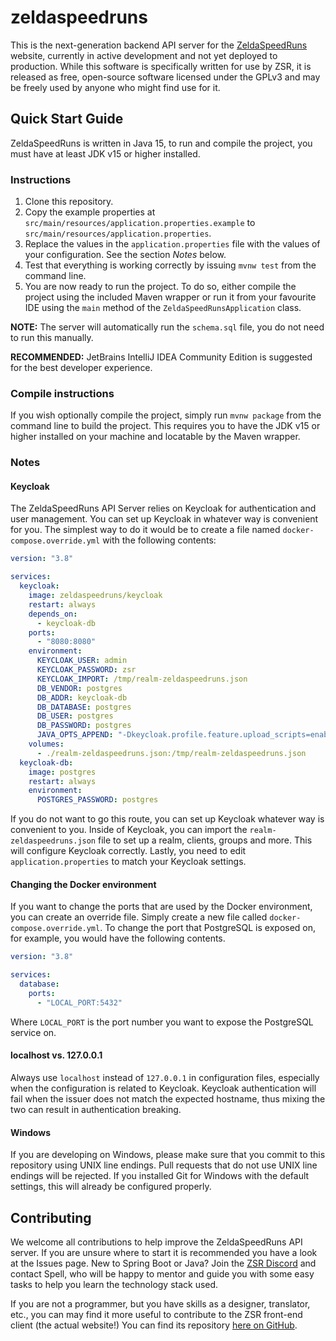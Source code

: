 # zeldaspeedruns

This is the next-generation backend API server for the [ZeldaSpeedRuns](https://www.zeldaspeedruns.com)
website, currently in active development and not yet deployed to production. While this software is
specifically written for use by ZSR, it is released as free, open-source software licensed under the GPLv3
and may be freely used by anyone who might find use for it.

## Quick Start Guide

ZeldaSpeedRuns is written in Java 15, to run and compile the project, you must have at least JDK v15 or 
higher installed. 

### Instructions

1. Clone this repository.
1. Copy the example properties at `src/main/resources/application.properties.example` to
   `src/main/resources/application.properties`.
1. Replace the values in the `application.properties` file with the values of your configuration. 
   See the section *Notes* below. 
1. Test that everything is working correctly by issuing `mvnw test` from the command line.
1. You are now ready to run the project. To do so, either compile the project using the included Maven
   wrapper or run it from your favourite IDE using the `main` method of the `ZeldaSpeedRunsApplication`
   class.

**NOTE:** The server will automatically run the `schema.sql` file, you do not need to run this manually.

**RECOMMENDED:** JetBrains IntelliJ IDEA Community Edition is suggested for the best developer experience.

### Compile instructions

If you wish optionally compile the project, simply run `mvnw package` from the command line to build
the project. This requires you to have the JDK v15 or higher installed on your machine and locatable by
the Maven wrapper.

### Notes

#### Keycloak

The ZeldaSpeedRuns API Server relies on Keycloak for authentication and user management. You can set up Keycloak in
whatever way is convenient for you. The simplest way to do it would be to create a file named
`docker-compose.override.yml` with the following contents:

```yaml
version: "3.8"

services:
  keycloak:
    image: zeldaspeedruns/keycloak
    restart: always
    depends_on:
      - keycloak-db
    ports:
      - "8080:8080"
    environment:
      KEYCLOAK_USER: admin
      KEYCLOAK_PASSWORD: zsr
      KEYCLOAK_IMPORT: /tmp/realm-zeldaspeedruns.json
      DB_VENDOR: postgres
      DB_ADDR: keycloak-db
      DB_DATABASE: postgres
      DB_USER: postgres
      DB_PASSWORD: postgres
      JAVA_OPTS_APPEND: "-Dkeycloak.profile.feature.upload_scripts=enabled"
    volumes:
      - ./realm-zeldaspeedruns.json:/tmp/realm-zeldaspeedruns.json
  keycloak-db:
    image: postgres
    restart: always
    environment:
      POSTGRES_PASSWORD: postgres
```

If you do not want to go this route, you can set up Keycloak whatever way is convenient to you. Inside of Keycloak,
you can import the `realm-zeldaspeedruns.json` file to set up a realm, clients, groups and more. This will configure
Keycloak correctly. Lastly, you need to edit `application.properties` to match your Keycloak settings.

#### Changing the Docker environment

If you want to change the ports that are used by the Docker environment, you can create an override
file. Simply create a new file called `docker-compose.override.yml`. To change the port that PostgreSQL
is exposed on, for example, you would have the following contents.

```yaml
version: "3.8"

services:
  database:
    ports:
      - "LOCAL_PORT:5432"
```

Where `LOCAL_PORT` is the port number you want to expose the PostgreSQL service on.


#### localhost vs. 127.0.0.1

Always use `localhost` instead of `127.0.0.1` in configuration files, especially when the configuration
is related to Keycloak. Keycloak authentication will fail when the issuer does not match the expected
hostname, thus mixing the two can result in authentication breaking.

#### Windows

If you are developing on Windows, please make sure that you commit to this repository using UNIX line 
endings. Pull requests that do not use UNIX line endings will be rejected. If you installed Git for
Windows with the default settings, this will already be configured properly.

## Contributing

We welcome all contributions to help improve the ZeldaSpeedRuns API server. If you are unsure where to 
start it is recommended you have a look at the Issues page. New to Spring Boot or Java? Join the 
[ZSR Discord](https://discord.gg/bwwHyMxqyB) and contact Spell, who will be happy to mentor and guide 
you with some easy tasks to help you learn the technology stack used.

If you are not a programmer, but you have skills as a designer, translator, etc., you can may find it
more useful to contribute to the ZSR front-end client (the actual website!) You can find its repository
[here on GitHub](https://github.com/spell/zsr-client).
